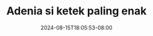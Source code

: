 --- 
title: "Adenia si ketek paling enak"
description: "video bokep Adenia si ketek paling enak tiktok full vidio  "
date: 2024-08-15T18:05:53-08:00
file_code: "xqhxh2sv5akg"
draft: false
cover: "qw05ltxjdcph8yft.jpg"
tags: ["Adenia", "ketek", "paling", "enak", "bokep-indo", "bokep-viral", "bokep-ig"]
length: 78
fld_id: "1483427"
foldername: "Adenia"
categories: ["Adenia"]
views: 0
---
